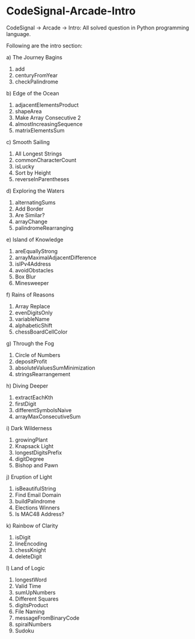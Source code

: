 # CodeSignal-Arcade-Intro
CodeSignal -> Arcade -> Intro: All solved question in Python programming language.

Following are the intro section:

a) The Journey Bagins
  1) add
  2) centuryFromYear
  3) checkPalindrome

b) Edge of the Ocean
  1) adjacentElementsProduct
  2) shapeArea
  3) Make Array Consecutive 2
  4) almostIncreasingSequence
  5) matrixElementsSum

c) Smooth Sailing
  1) All Longest Strings
  2) commonCharacterCount
  3) isLucky
  4) Sort by Height
  5) reverseInParentheses

d) Exploring the Waters
  1) alternatingSums
  2) Add Border
  3) Are Similar?
  4) arrayChange
  5) palindromeRearranging

e) Island of Knowledge
  1) areEquallyStrong
  2) arrayMaximalAdjacentDifference
  3) isIPv4Address
  4) avoidObstacles
  5) Box Blur
  6) Minesweeper

f) Rains of Reasons
  1) Array Replace
  2) evenDigitsOnly
  3) variableName
  4) alphabeticShift
  5) chessBoardCellColor

g) Through the Fog
  1) Circle of Numbers
  2) depositProfit
  3) absoluteValuesSumMinimization
  4) stringsRearrangement

h) Diving Deeper
  1) extractEachKth
  2) firstDigit
  3) differentSymbolsNaive
  4) arrayMaxConsecutiveSum

i) Dark Wilderness
  1) growingPlant
  2) Knapsack Light
  3) longestDigitsPrefix
  4) digitDegree
  5) Bishop and Pawn

j) Eruption of Light
  1) isBeautifulString
  2) Find Email Domain
  3) buildPalindrome
  4) Elections Winners
  5) Is MAC48 Address?

k) Rainbow of Clarity
  1) isDigit
  2) lineEncoding
  3) chessKnight
  4) deleteDigit

l) Land of Logic
  1) longestWord
  2) Valid Time
  3) sumUpNumbers
  4) Different Squares
  5) digitsProduct
  6) File Naming
  7) messageFromBinaryCode
  8) spiralNumbers
  9) Sudoku
